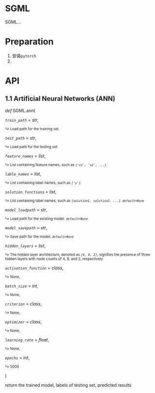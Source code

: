 # SGML

SGML...

# Preparation

1. 安装`pytorch`
2.


# API
## 1.1 Artificial Neural Networks (ANN)

*def*   SGML.ann(

*`train_path`* = *str*, 

<sub> ↪ Load path for the training set. </sub>

*`test_path`* = *str*, 

<sub> ↪ Load path for the testing set. </sub>

*`feature_names`* = *list*, 

<sub> ↪ List containing feature names, such as *`['x1', 'x2', ...]`*. </sub>

*`lable_names`* = *list*, 

<sub> ↪ List containing label names, such as *`['y']`*. </sub>

*`solution_functions`* = *list*, 

<sub> ↪ List containing label names, such as *`[solution1, solution2, ...]`*. *`default=None`* </sub>

*`model_loadpath`* = *str*, 

<sub> ↪ Load path for the existing model. *`default=None`* </sub>

*`model_savepath`* = *str*, 

<sub> ↪ Save path for the model. *`default=None`* </sub>

*`hidden_layers`* = *list*, 

<sub> ↪ The hidden layer architecture, denoted as *`[4, 8, 2]`*, signifies the presence of three hidden layers with node counts of 4, 8, and 2, respectively. </sub>

*`activation_function`*  = *class*, 

<sub> ↪ None, </sub>

*`batch_size`* = *int*, 

<sub> ↪ None, </sub>

*`criterion`* = *class*, 

<sub> ↪ None, </sub>

*`optimizer`* = *class*, 

<sub> ↪ None, </sub>

*`learning_rate`*  = *float*, 

<sub> ↪ None, </sub>

*`epochs`* = *int*, 

<sub> ↪ 5000 </sub>

)

*return* the trained model, labels of testing set, predicted results





